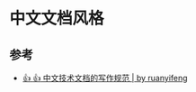 # 中文文档风格

## 参考

- [:+1: :+1: 中文技术文档的写作规范 | by ruanyifeng](https://github.com/ruanyf/document-style-guide)